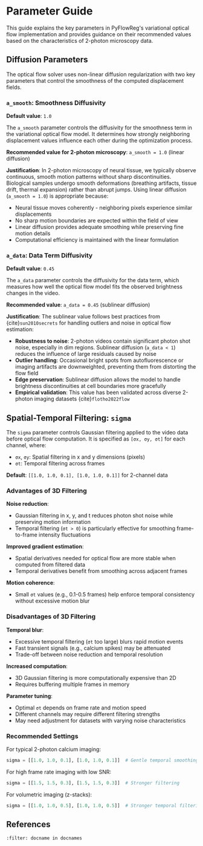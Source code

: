 # Parameter Guide

This guide explains the key parameters in PyFlowReg's variational optical flow implementation and provides guidance on their recommended values based on the characteristics of 2-photon microscopy data.

## Diffusion Parameters

The optical flow solver uses non-linear diffusion regularization with two key parameters that control the smoothness of the computed displacement fields.

### `a_smooth`: Smoothness Diffusivity

**Default value**: `1.0`

The `a_smooth` parameter controls the diffusivity for the smoothness term in the variational optical flow model. It determines how strongly neighboring displacement values influence each other during the optimization process.

**Recommended value for 2-photon microscopy**: `a_smooth = 1.0` (linear diffusion)

**Justification**:
In 2-photon microscopy of neural tissue, we typically observe continuous, smooth motion patterns without sharp discontinuities. Biological samples undergo smooth deformations (breathing artifacts, tissue drift, thermal expansion) rather than abrupt jumps. Using linear diffusion (`a_smooth = 1.0`) is appropriate because:

- Neural tissue moves coherently - neighboring pixels experience similar displacements
- No sharp motion boundaries are expected within the field of view
- Linear diffusion provides adequate smoothing while preserving fine motion details
- Computational efficiency is maintained with the linear formulation

### `a_data`: Data Term Diffusivity

**Default value**: `0.45`

The `a_data` parameter controls the diffusivity for the data term, which measures how well the optical flow model fits the observed brightness changes in the video.

**Recommended value**: `a_data = 0.45` (sublinear diffusion)

**Justification**:
The sublinear value follows best practices from {cite}`sun2010secrets` for handling outliers and noise in optical flow estimation:

- **Robustness to noise**: 2-photon videos contain significant photon shot noise, especially in dim regions. Sublinear diffusion (`a_data < 1`) reduces the influence of large residuals caused by noise
- **Outlier handling**: Occasional bright spots from autofluorescence or imaging artifacts are downweighted, preventing them from distorting the flow field
- **Edge preservation**: Sublinear diffusion allows the model to handle brightness discontinuities at cell boundaries more gracefully
- **Empirical validation**: This value has been validated across diverse 2-photon imaging datasets {cite}`flotho2022flow`

## Spatial-Temporal Filtering: `sigma`

The `sigma` parameter controls Gaussian filtering applied to the video data before optical flow computation. It is specified as `[σx, σy, σt]` for each channel, where:

- `σx`, `σy`: Spatial filtering in x and y dimensions (pixels)
- `σt`: Temporal filtering across frames

**Default**: `[[1.0, 1.0, 0.1], [1.0, 1.0, 0.1]]` for 2-channel data

### Advantages of 3D Filtering

**Noise reduction**:
- Gaussian filtering in x, y, and t reduces photon shot noise while preserving motion information
- Temporal filtering (`σt > 0`) is particularly effective for smoothing frame-to-frame intensity fluctuations

**Improved gradient estimation**:
- Spatial derivatives needed for optical flow are more stable when computed from filtered data
- Temporal derivatives benefit from smoothing across adjacent frames

**Motion coherence**:
- Small `σt` values (e.g., 0.1-0.5 frames) help enforce temporal consistency without excessive motion blur

### Disadvantages of 3D Filtering

**Temporal blur**:
- Excessive temporal filtering (`σt` too large) blurs rapid motion events
- Fast transient signals (e.g., calcium spikes) may be attenuated
- Trade-off between noise reduction and temporal resolution

**Increased computation**:
- 3D Gaussian filtering is more computationally expensive than 2D
- Requires buffering multiple frames in memory

**Parameter tuning**:
- Optimal `σt` depends on frame rate and motion speed
- Different channels may require different filtering strengths
- May need adjustment for datasets with varying noise characteristics

### Recommended Settings

For typical 2-photon calcium imaging:
```python
sigma = [[1.0, 1.0, 0.1], [1.0, 1.0, 0.1]]  # Gentle temporal smoothing
```

For high frame rate imaging with low SNR:
```python
sigma = [[1.5, 1.5, 0.3], [1.5, 1.5, 0.3]]  # Stronger filtering
```

For volumetric imaging (z-stacks):
```python
sigma = [[1.0, 1.0, 0.5], [1.0, 1.0, 0.5]]  # Stronger temporal filtering between z-planes
```

## References

```{bibliography}
:filter: docname in docnames
```
